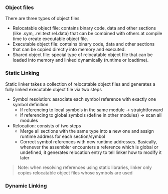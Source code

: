 ### Object files

There are three types of object files

- Relocatable object file: contains binary code, data and other sections (like .sym, .rel.text rel.data) that can be combined with others at compile time to create executable object file.
- Executable object file: contains binary code, data and other sections that can be copied directly into memory and executed.
- Shared object file: special type of relocatable object file that can be loaded into memory and linked dynamically (runtime or loadtime).

### Static Linking

Static linker takes a collection of relocatable object files and generates a fully linked executable object file via two steps

- Symbol resolution: associate each symbol reference with exactly one symbol definition
  - If referencing to local symbols in the same module -> straightforward
  - If referencing to global symbols (define in other modules) -> scan all modules
- Relocation: consists of two steps
  - Merge all sections with the same type into a new one and assign runtime address for each section/symbol
  - Correct symbol references with new runtime addresses. Basically, whenever the assembler encounters a reference which is global or undefined, it generates relocation entry to tell linker how to modify it later

> Note: when resolving references using static libraries, linker only copies relocatable object files whose symbols are used

### Dynamic Linking
